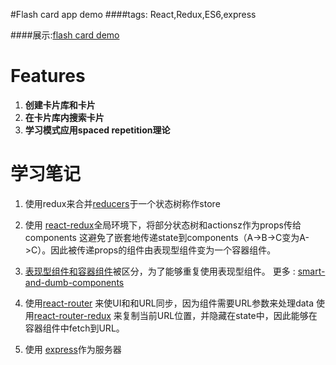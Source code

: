 #Flash card app demo
####tags: React,Redux,ES6,express

####展示:[flash card demo](https://flashcard-app-alok.herokuapp.com/)
# Features
1. **创建卡片库和卡片**
1. **在卡片库内搜索卡片**
1. **学习模式应用spaced repetition理论**

# 学习笔记
1. 使用redux来合并[reducers](https://github.com/Aloklok/react/blob/master/flashcard-app/src/reducers.js)于一个状态树称作store

1. 使用 [react-redux](https://github.com/reactjs/react-redux)全局环境下，将部分状态树和actionsz作为props传给components
这避免了嵌套地传递state到components（A->B->C变为A->C）。因此被传递props的组件由表现型组件变为一个容器组件。

1. [表现型组件和容器组件](https://medium.com/@learnreact/container-components-c0e67432e005#.llyv729ol)被区分，为了能够重复使用表现型组件。
更多 : [smart-and-dumb-components](https://medium.com/@dan_abramov/smart-and-dumb-components-7ca2f9a7c7d0#.b74468pn0)

1. 使用[react-router](https://github.com/ReactTraining/react-router) 来使UI和和URL同步，因为组件需要URL参数来处理data
使用[react-router-redux](https://github.com/reactjs/react-router-redux) 来复制当前URL位置，并隐藏在state中，因此能够在容器组件中fetch到URL。
1. 使用 [express](http://expressjs.com/)作为服务器 

